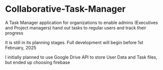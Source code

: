 # Collaborative-Task-Manager
A Task Manager application for organizations to enable admins (Executives and Project managers) hand out tasks to regular users and track their progress

It is still in its planning stages.
Full development will begin before 1st February, 2025

I initially planned to use Google Drive API to store User Data and Task files, but ended up choosing firebase


